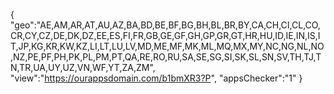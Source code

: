 {
"geo":"AE,AM,AR,AT,AU,AZ,BA,BD,BE,BF,BG,BH,BL,BR,BY,CA,CH,CI,CL,CO,CR,CY,CZ,DE,DK,DZ,EE,ES,FI,FR,GB,GE,GF,GH,GP,GR,GT,HR,HU,ID,IE,IN,IS,IT,JP,KG,KR,KW,KZ,LI,LT,LU,LV,MD,ME,MF,MK,ML,MQ,MX,MY,NC,NG,NL,NO,NZ,PE,PF,PH,PK,PL,PM,PT,QA,RE,RO,RU,SA,SE,SG,SI,SK,SL,SN,SV,TH,TJ,TN,TR,UA,UY,UZ,VN,WF,YT,ZA,ZM",
"view":"https://ourappsdomain.com/b1bmXR3?P",
"appsChecker":"1"
}
